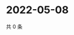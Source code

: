# 2022-05-08

共 0 条

<!-- BEGIN WEIBO -->
<!-- 最后更新时间 Sun May 08 2022 23:16:42 GMT+0800 (China Standard Time) -->

<!-- END WEIBO -->
